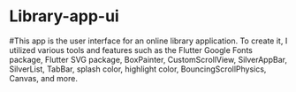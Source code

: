 # Library-app-ui
#This app is the user interface for an online library application. To create it, I utilized various tools and features such as the Flutter Google Fonts package, Flutter SVG package, BoxPainter, CustomScrollView, SilverAppBar, SilverList, TabBar, splash color, highlight color, BouncingScrollPhysics, Canvas, and more. 

